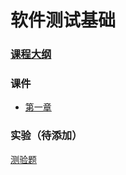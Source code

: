 # 软件测试基础

### [课程大纲](http://naotu.baidu.com/file/a289240f1f288602fca9b35847f00ea7)

### 课件

- [第一章](PPT)

### 实验（待添加）

[测验题](papers/test.md)
